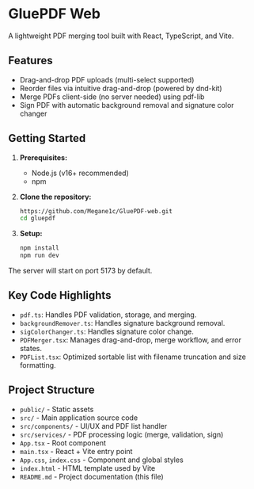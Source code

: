 # GluePDF Web

A lightweight PDF merging tool built with React, TypeScript, and Vite.

## Features
- Drag-and-drop PDF uploads (multi-select supported)
- Reorder files via intuitive drag-and-drop (powered by dnd-kit)
- Merge PDFs client-side (no server needed) using pdf-lib
- Sign PDF with automatic background removal and signature color changer

## Getting Started

1. **Prerequisites:**  
   - Node.js (v16+ recommended)
   - npm

2. **Clone the repository:**
   ```bash
   https://github.com/Megane1c/GluePDF-web.git
   cd gluepdf
   ```

2. **Setup:**  
   ```bash
   npm install
   npm run dev
   ```

The server will start on port 5173 by default.

## Key Code Highlights
- `pdf.ts`: Handles PDF validation, storage, and merging.
- `backgroundRemover.ts`: Handles signature background removal.
- `sigColorChanger.ts`: Handles signature color change.
- `PDFMerger.tsx`: Manages drag-and-drop, merge workflow, and error states.
- `PDFList.tsx`: Optimized sortable list with filename truncation and size formatting.

## Project Structure
- `public/` - Static assets
- `src/` - Main application source code
- `src/components/` - UI/UX and PDF list handler
- `src/services/` - PDF processing logic (merge, validation, sign)
- `App.tsx` - Root component
- `main.tsx` - React + Vite entry point
- `App.css`, `index.css` - Component and global styles
- `index.html` - HTML template used by Vite
- `README.md` - Project documentation (this file)